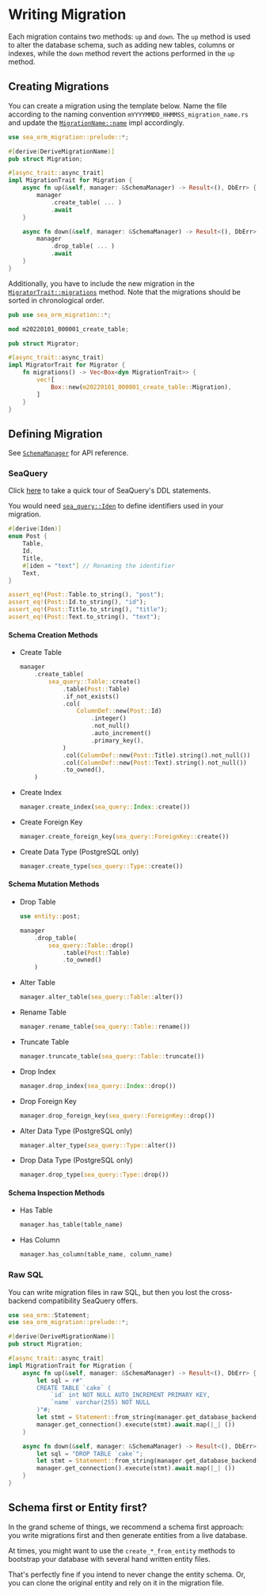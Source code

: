 # Writing Migration

Each migration contains two methods: `up` and `down`. The `up` method is used to alter the database schema, such as adding new tables, columns or indexes, while the `down` method revert the actions performed in the `up` method.

## Creating Migrations

You can create a migration using the template below. Name the file according to the naming convention `mYYYYMMDD_HHMMSS_migration_name.rs` and update the [`MigrationName::name`](https://docs.rs/sea-orm-migration/*/sea_orm_migration/trait.MigrationName.html#tymethod.name) impl accordingly.

```rust title="migration/src/m20220101_000001_create_table.rs"
use sea_orm_migration::prelude::*;

#[derive(DeriveMigrationName)]
pub struct Migration;

#[async_trait::async_trait]
impl MigrationTrait for Migration {
    async fn up(&self, manager: &SchemaManager) -> Result<(), DbErr> {
        manager
            .create_table( ... )
            .await
    }

    async fn down(&self, manager: &SchemaManager) -> Result<(), DbErr> {
        manager
            .drop_table( ... )
            .await
    }
}
```

Additionally, you have to include the new migration in the [`MigratorTrait::migrations`](https://docs.rs/sea-orm-migration/*/sea_orm_migration/migrator/trait.MigratorTrait.html#tymethod.migrations) method. Note that the migrations should be sorted in chronological order.

```rust title="migration/src/lib.rs"
pub use sea_orm_migration::*;

mod m20220101_000001_create_table;

pub struct Migrator;

#[async_trait::async_trait]
impl MigratorTrait for Migrator {
    fn migrations() -> Vec<Box<dyn MigrationTrait>> {
        vec![
            Box::new(m20220101_000001_create_table::Migration),
        ]
    }
}
```

## Defining Migration

See [`SchemaManager`](https://docs.rs/sea-orm-migration/*/sea_orm_migration/manager/struct.SchemaManager.html) for API reference.

### SeaQuery

Click [here](https://github.com/SeaQL/sea-query#table-create) to take a quick tour of SeaQuery's DDL statements.

You would need [`sea_query::Iden`](https://github.com/SeaQL/sea-query#iden) to define identifiers used in your migration.

```rust
#[derive(Iden)]
enum Post {
    Table,
    Id,
    Title,
    #[iden = "text"] // Renaming the identifier
    Text,
}

assert_eq!(Post::Table.to_string(), "post");
assert_eq!(Post::Id.to_string(), "id");
assert_eq!(Post::Title.to_string(), "title");
assert_eq!(Post::Text.to_string(), "text");
```

#### Schema Creation Methods
- Create Table
    ```rust
    manager
        .create_table(
            sea_query::Table::create()
                .table(Post::Table)
                .if_not_exists()
                .col(
                    ColumnDef::new(Post::Id)
                        .integer()
                        .not_null()
                        .auto_increment()
                        .primary_key(),
                )
                .col(ColumnDef::new(Post::Title).string().not_null())
                .col(ColumnDef::new(Post::Text).string().not_null())
                .to_owned(),
        )
    ```
- Create Index
    ```rust
    manager.create_index(sea_query::Index::create())
    ```
- Create Foreign Key
    ```rust
    manager.create_foreign_key(sea_query::ForeignKey::create())
    ```
- Create Data Type (PostgreSQL only)
    ```rust
    manager.create_type(sea_query::Type::create())
    ```

#### Schema Mutation Methods
- Drop Table
    ```rust
    use entity::post;

    manager
        .drop_table(
            sea_query::Table::drop()
                .table(Post::Table)
                .to_owned()
        )
    ```
- Alter Table
    ```rust
    manager.alter_table(sea_query::Table::alter())
    ```
- Rename Table
    ```rust
    manager.rename_table(sea_query::Table::rename())
    ```
- Truncate Table
    ```rust
    manager.truncate_table(sea_query::Table::truncate())
    ```
- Drop Index
    ```rust
    manager.drop_index(sea_query::Index::drop())
    ```
- Drop Foreign Key
    ```rust
    manager.drop_foreign_key(sea_query::ForeignKey::drop())
    ```
- Alter Data Type (PostgreSQL only)
    ```rust
    manager.alter_type(sea_query::Type::alter())
    ```
- Drop Data Type (PostgreSQL only)
    ```rust
    manager.drop_type(sea_query::Type::drop())
    ```

#### Schema Inspection Methods
- Has Table
    ```rust
    manager.has_table(table_name)
    ```
- Has Column
    ```rust
    manager.has_column(table_name, column_name)
    ```

### Raw SQL

You can write migration files in raw SQL, but then you lost the cross-backend compatibility SeaQuery offers. 

```rust title="migration/src/m20220101_000001_create_table.rs"
use sea_orm::Statement;
use sea_orm_migration::prelude::*;

#[derive(DeriveMigrationName)]
pub struct Migration;

#[async_trait::async_trait]
impl MigrationTrait for Migration {
    async fn up(&self, manager: &SchemaManager) -> Result<(), DbErr> {
        let sql = r#"
        CREATE TABLE `cake` (
            `id` int NOT NULL AUTO_INCREMENT PRIMARY KEY,
            `name` varchar(255) NOT NULL
        )"#;
        let stmt = Statement::from_string(manager.get_database_backend(), sql.to_owned());
        manager.get_connection().execute(stmt).await.map(|_| ())
    }

    async fn down(&self, manager: &SchemaManager) -> Result<(), DbErr> {
        let sql = "DROP TABLE `cake`";
        let stmt = Statement::from_string(manager.get_database_backend(), sql.to_owned());
        manager.get_connection().execute(stmt).await.map(|_| ())
    }
}
```

## Schema first or Entity first?

In the grand scheme of things, we recommend a schema first approach: you write migrations first and then generate entities from a live database.

At times, you might want to use the `create_*_from_entity` methods to bootstrap your database with several hand written entity files.

That's perfectly fine if you intend to never change the entity schema. Or, you can clone the original entity and rely on it in the migration file.